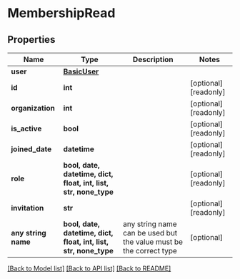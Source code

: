 # MembershipRead


## Properties
Name | Type | Description | Notes
------------ | ------------- | ------------- | -------------
**user** | [**BasicUser**](BasicUser.md) |  | 
**id** | **int** |  | [optional] [readonly] 
**organization** | **int** |  | [optional] [readonly] 
**is_active** | **bool** |  | [optional] [readonly] 
**joined_date** | **datetime** |  | [optional] [readonly] 
**role** | **bool, date, datetime, dict, float, int, list, str, none_type** |  | [optional] [readonly] 
**invitation** | **str** |  | [optional] [readonly] 
**any string name** | **bool, date, datetime, dict, float, int, list, str, none_type** | any string name can be used but the value must be the correct type | [optional]

[[Back to Model list]](../README.md#documentation-for-models) [[Back to API list]](../README.md#documentation-for-api-endpoints) [[Back to README]](../README.md)



